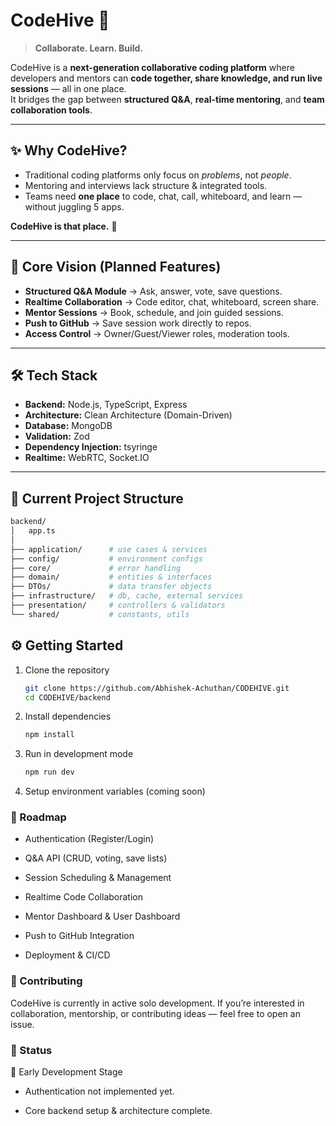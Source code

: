 # CodeHive 🐝  
> **Collaborate. Learn. Build.**  

CodeHive is a **next-generation collaborative coding platform** where developers and mentors can **code together, share knowledge, and run live sessions** — all in one place.  
It bridges the gap between **structured Q&A**, **real-time mentoring**, and **team collaboration tools**.  

---

## ✨ Why CodeHive?
- Traditional coding platforms only focus on *problems*, not *people*.  
- Mentoring and interviews lack structure & integrated tools.  
- Teams need **one place** to code, chat, call, whiteboard, and learn — without juggling 5 apps.  

**CodeHive is that place.** 🚀  

---

## 🔑 Core Vision (Planned Features)
- **Structured Q&A Module** → Ask, answer, vote, save questions.  
- **Realtime Collaboration** → Code editor, chat, whiteboard, screen share.  
- **Mentor Sessions** → Book, schedule, and join guided sessions.  
- **Push to GitHub** → Save session work directly to repos.  
- **Access Control** → Owner/Guest/Viewer roles, moderation tools.  

---

## 🛠 Tech Stack
- **Backend:** Node.js, TypeScript, Express  
- **Architecture:** Clean Architecture (Domain-Driven)  
- **Database:** MongoDB  
- **Validation:** Zod  
- **Dependency Injection:** tsyringe  
- **Realtime:** WebRTC, Socket.IO  

---

## 📂 Current Project Structure
```bash
backend/
│   app.ts
│
├── application/      # use cases & services
├── config/           # environment configs
├── core/             # error handling
├── domain/           # entities & interfaces
├── DTOs/             # data transfer objects
├── infrastructure/   # db, cache, external services
├── presentation/     # controllers & validators
└── shared/           # constants, utils
```

## ⚙️ Getting Started
1. Clone the repository  
   ```bash
   git clone https://github.com/Abhishek-Achuthan/CODEHIVE.git
   cd CODEHIVE/backend
2. Install dependencies
   ```bash
   npm install
4. Run in development mode
   ```bash
   npm run dev
6. Setup environment variables (coming soon)

### 📌 Roadmap

- Authentication (Register/Login)

- Q&A API (CRUD, voting, save lists)

- Session Scheduling & Management

- Realtime Code Collaboration

- Mentor Dashboard & User Dashboard

- Push to GitHub Integration

- Deployment & CI/CD

### 🤝 Contributing

CodeHive is currently in active solo development.
If you’re interested in collaboration, mentorship, or contributing ideas — feel free to open an issue.

### 📣 Status

🚧 Early Development Stage

- Authentication not implemented yet.

- Core backend setup & architecture complete.
